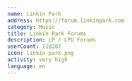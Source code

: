 ```yaml
---
name: Linkin Park
address: https://forum.linkinpark.com
category: Music
title: Linkin Park Forums
description: LP / LPU Forums
userCount: 118287
icon: linkin-park.png
activity: very high
language: en
---
```

